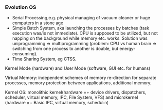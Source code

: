 ### Evolution OS
- Serial Processing,e.g. physical managing of vacuum cleaner or huge computers in a stone age 
- Simple Batch System, aka launching the processes by batches (task execution was/is not immediate). CPU is supposed to be utilized, but not napping on the background while memory etc. works.
Solution was uniprogramming => multiprogramming (problem: CPU vs human brain => switching from one process to another is doable, but energy-consuming).
- Time Sharing System, eg CTSS.

Kernel Mode (hardware) and User Mode (software, GUI etc. for humans)

Virtual Memory: independent schemes of memory re-direction for separate processes, memory protection between applications, additional memory.

Kernel OS: monolithic kernel(hardware =+ device drivers, dispatchers, scheduler, virtual memory, IPC, File System, VFS) and microkernel (hardware =+ Basic IPC, virtual memory, schedulin)
